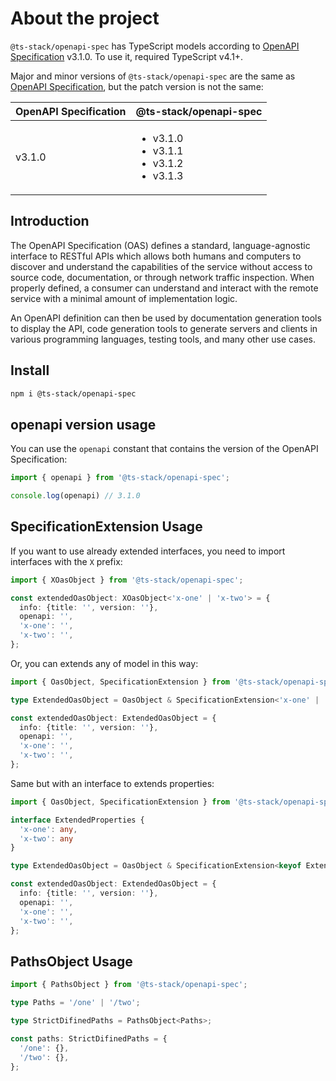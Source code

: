 # About the project

`@ts-stack/openapi-spec` has TypeScript models according to [OpenAPI Specification][1] v3.1.0.
To use it, required TypeScript v4.1+.

Major and minor versions of `@ts-stack/openapi-spec` are the same as [OpenAPI Specification][1],
but the patch version is not the same:

| OpenAPI Specification   | @ts-stack/openapi-spec |
|-------------------------|-------------------------|
| v3.1.0                  | <ul><li>v3.1.0</li><li>v3.1.1</li><li>v3.1.2</li><li>v3.1.3</li></ul> |


## Introduction

The OpenAPI Specification (OAS) defines a standard, language-agnostic interface to RESTful APIs
which allows both humans and computers to discover and understand the capabilities of the service
without access to source code, documentation, or through network traffic inspection. When properly
defined, a consumer can understand and interact with the remote service with a minimal amount of
implementation logic.

An OpenAPI definition can then be used by documentation generation tools to display the API, code
generation tools to generate servers and clients in various programming languages, testing tools,
and many other use cases.

## Install

```bash
npm i @ts-stack/openapi-spec
```

[1]: https://github.com/OAI/OpenAPI-Specification

## openapi version usage

You can use the `openapi` constant that contains the version of the OpenAPI Specification:

```ts
import { openapi } from '@ts-stack/openapi-spec';

console.log(openapi) // 3.1.0
```

## SpecificationExtension Usage

If you want to use already extended interfaces, you need to import interfaces with the `X` prefix:

```ts
import { XOasObject } from '@ts-stack/openapi-spec';

const extendedOasObject: XOasObject<'x-one' | 'x-two'> = {
  info: {title: '', version: ''},
  openapi: '',
  'x-one': '',
  'x-two': '',
};
```

Or, you can extends any of model in this way:

```ts
import { OasObject, SpecificationExtension } from '@ts-stack/openapi-spec';

type ExtendedOasObject = OasObject & SpecificationExtension<'x-one' | 'x-two'>;

const extendedOasObject: ExtendedOasObject = {
  info: {title: '', version: ''},
  openapi: '',
  'x-one': '',
  'x-two': '',
};
```

Same but with an interface to extends properties:

```ts
import { OasObject, SpecificationExtension } from '@ts-stack/openapi-spec';

interface ExtendedProperties {
  'x-one': any,
  'x-two': any
}

type ExtendedOasObject = OasObject & SpecificationExtension<keyof ExtendedProperties>;

const extendedOasObject: ExtendedOasObject = {
  info: {title: '', version: ''},
  openapi: '',
  'x-one': '',
  'x-two': '',
};
```

## PathsObject Usage

```ts
import { PathsObject } from '@ts-stack/openapi-spec';

type Paths = '/one' | '/two';

type StrictDifinedPaths = PathsObject<Paths>;

const paths: StrictDifinedPaths = {
  '/one': {},
  '/two': {},
};
```
